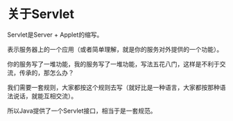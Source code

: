 # 关于Servlet

Servlet是Server + Applet的缩写。

表示服务器上的一个应用（或者简单理解，就是你的服务对外提供的一个功能）。

你的服务写了一堆功能，我的服务写了一堆功能，写法五花八门，这样是不利于交流，传承的，那怎么办？

我们需要一套规则，大家都按这个规则去写（就好比是一种语言，大家都按那种语法说话，就能互相交流）。

所以Java提供了一个Servlet接口，相当于是一套规范。



